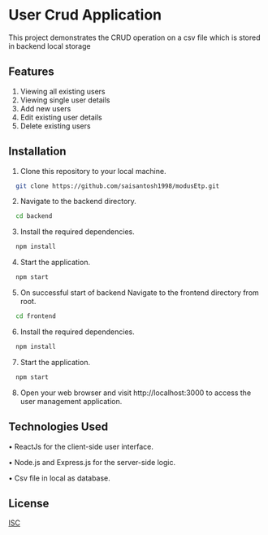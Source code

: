 
# User Crud Application

This project demonstrates the CRUD operation on a csv file which is stored in backend local storage


## Features

1. Viewing all existing users 
2. Viewing single user details
3. Add new users
4. Edit existing user details
5. Delete existing users



## Installation

1. Clone this repository to your local machine.

```bash
  git clone https://github.com/saisantosh1998/modusEtp.git
```

2. Navigate to the backend directory.

```bash
  cd backend
```

3. Install the required dependencies.

```bash
  npm install
```

4. Start the application.
```bash
  npm start
```

5. On successful start of backend Navigate to the frontend directory from root.
```bash
  cd frontend
```
6. Install the required dependencies.

```bash
  npm install
```

7. Start the application.
```bash
  npm start
```

8. Open your web browser and visit http://localhost:3000 to access the user management application.
## Technologies Used

•	ReactJs for the client-side user interface.

•	Node.js and Express.js for the server-side logic.

•	Csv file in local as database.


## License

[ISC](https://choosealicense.com/licenses/isc/)


